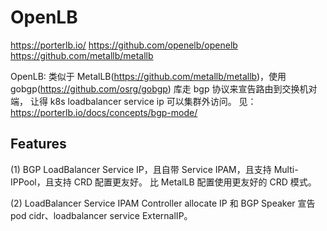 

# OpenLB
https://porterlb.io/
https://github.com/openelb/openelb
https://github.com/metallb/metallb

OpenLB: 类似于 MetalLB(https://github.com/metallb/metallb)，使用 gobgp(https://github.com/osrg/gobgp) 库走 bgp 协议来宣告路由到交换机对端，
让得 k8s loadbalancer service ip 可以集群外访问。 见：https://porterlb.io/docs/concepts/bgp-mode/

## Features
(1) BGP LoadBalancer Service IP，且自带 Service IPAM，且支持 Multi-IPPool，且支持 CRD 配置更友好。
比 MetalLB 配置使用更友好的 CRD 模式。

(2) LoadBalancer Service IPAM Controller allocate IP 和 BGP Speaker 宣告 pod cidr、loadbalancer service ExternalIP。
